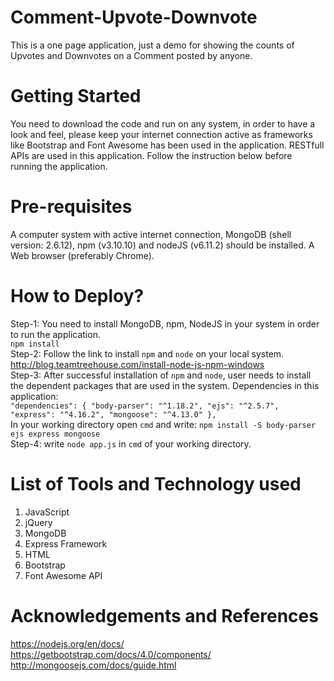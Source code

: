# Comment-Upvote-Downvote
This is a one page application, just a demo for showing the counts of Upvotes and Downvotes on a Comment posted by anyone.
# Getting Started
You need to download the code and run on any system, in order to have a look and feel, please keep your internet connection active as frameworks like Bootstrap and Font Awesome has been used in the application. RESTfull APIs are used in this application. Follow the instruction below before running the application. 

# Pre-requisites
A computer system with active internet connection, MongoDB (shell version: 2.6.12), npm (v3.10.10) and nodeJS (v6.11.2) should be installed. A Web browser (preferably Chrome).

# How to Deploy?
Step-1: You need to install MongoDB, npm, NodeJS in your system in order to run the application. <br />
        ```npm install```  <br />
Step-2: Follow the link to install ```npm``` and ```node``` on your local system. http://blog.teamtreehouse.com/install-node-js-npm-windows <br />
Step-3: After successful installation of ```npm``` and ```node```, user needs to install the dependent packages that are used in the system. Dependencies in this application:<br /> ```"dependencies": {
    "body-parser": "^1.18.2",
    "ejs": "^2.5.7",
    "express": "^4.16.2",
    "mongoose": "^4.13.0"
  },```<br />
 In your working directory open ```cmd``` and write: ```npm install -S body-parser ejs express mongoose``` <br />
 Step-4: write ```node app.js``` in ```cmd``` of your working directory. 
 
# List of Tools and Technology used
1. JavaScript <br />
2. jQuery <br />
3. MongoDB <br />
4. Express Framework <br />
5. HTML <br />
6. Bootstrap <br />
7. Font Awesome API <br />

# Acknowledgements and References
https://nodejs.org/en/docs/ <br />
https://getbootstrap.com/docs/4.0/components/ <br />
http://mongoosejs.com/docs/guide.html <br />
